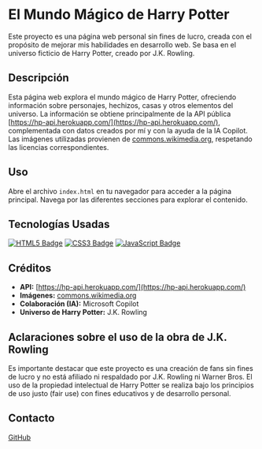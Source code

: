# El Mundo Mágico de Harry Potter

Este proyecto es una página web personal sin fines de lucro, creada con el propósito de mejorar mis habilidades en desarrollo web. Se basa en el universo ficticio de Harry Potter, creado por J.K. Rowling.

## Descripción

Esta página web explora el mundo mágico de Harry Potter, ofreciendo información sobre personajes, hechizos, casas y otros elementos del universo. La información se obtiene principalmente de la API pública [https://hp-api.herokuapp.com/](https://hp-api.herokuapp.com/), complementada con datos creados por mí y con la ayuda de la IA Copilot. Las imágenes utilizadas provienen de [commons.wikimedia.org](commons.wikimedia.org), respetando las licencias correspondientes.

## Uso

Abre el archivo `index.html` en tu navegador para acceder a la página principal. Navega por las diferentes secciones para explorar el contenido.

## Tecnologías Usadas

[![HTML5 Badge](https://img.shields.io/badge/html5-%23E34F26B.svg?style=for-the-badge&logo=html5&logoColor=black)](https://developer.mozilla.org/en-US/docs/Web/HTML/Element/html)
[![CSS3 Badge](https://img.shields.io/badge/css3-%231572B6.svg?style=for-the-badge&logo=css3&logoColor=black)](https://developer.mozilla.org/en-US/docs/Web/CSS)
[![JavaScript Badge](https://img.shields.io/badge/javascript-%23323330.svg?style=for-the-badge&logo=javascript&logoColor=F7DF1E)](https://developer.mozilla.org/en-US/docs/Web/JavaScript/)

## Créditos

*   **API:** [https://hp-api.herokuapp.com/](https://hp-api.herokuapp.com/)
*   **Imágenes:** [commons.wikimedia.org](commons.wikimedia.org)
*   **Colaboración (IA):** Microsoft Copilot
*   **Universo de Harry Potter:** J.K. Rowling

## Aclaraciones sobre el uso de la obra de J.K. Rowling

Es importante destacar que este proyecto es una creación de fans sin fines de lucro y no está afiliado ni respaldado por J.K. Rowling ni Warner Bros. El uso de la propiedad intelectual de Harry Potter se realiza bajo los principios de uso justo (fair use) con fines educativos y de desarrollo personal.

## Contacto

[GitHub](https://github.com/LeonardoEC)
